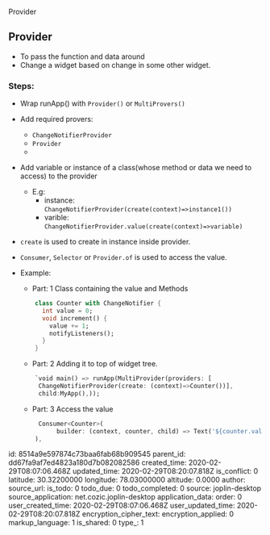 Provider

## Provider
+ To pass the function and data around
+ Change a widget based on change in some other widget.

### Steps:
+  Wrap runApp() with `Provider()` or `MultiProvers()`
+ Add required provers:
    + `ChangeNotifierProvider`
    + `Provider`
    +
+ Add variable or instance of a class(whose method or data we need to access) to the provider
    + E.g:
        + instance:    `ChangeNotifierProvider(create(context)=>instance1())`
        + varible:      `ChangeNotifierProvider.value(create(context)=>variable)`
+ `create` is used to create in instance inside provider.

+ `Consumer`, `Selector` or `Provider.of` is used to access the value.

+ Example:
    + Part: 1 Class containing the value and Methods
    ```dart
        class Counter with ChangeNotifier {
          int value = 0;
          void increment() {
            value += 1;
            notifyListeners();
          }
        }
    ```
    + Part: 2 Adding it to top of widget tree.
    ```dart
        `void main() => runApp(MultiProvider(providers: [
         ChangeNotifierProvider(create: (context)=>Counter())],
         child:MyApp(),));
    ```
    + Part: 3 Access the value
    ```dart
         Consumer<Counter>(
              builder: (context, counter, child) => Text('${counter.value}'),
        ),
    ```

id: 8514a9e597874c73baa6fab68b909545
parent_id: dd67fa9af7ed4823a180d7b082082586
created_time: 2020-02-29T08:07:06.468Z
updated_time: 2020-02-29T08:20:07.818Z
is_conflict: 0
latitude: 30.32200000
longitude: 78.03000000
altitude: 0.0000
author: 
source_url: 
is_todo: 0
todo_due: 0
todo_completed: 0
source: joplin-desktop
source_application: net.cozic.joplin-desktop
application_data: 
order: 0
user_created_time: 2020-02-29T08:07:06.468Z
user_updated_time: 2020-02-29T08:20:07.818Z
encryption_cipher_text: 
encryption_applied: 0
markup_language: 1
is_shared: 0
type_: 1